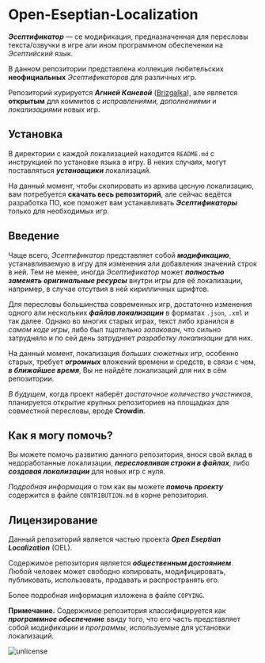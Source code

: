 # Open-Eseptian-Localization

***Эсептификатор*** — се модификация, предназначенная для пересловы текста/озвучки в игре али ином программном обеспечении на *Эсептийский* язык.

В данном репозитории представлена коллекция любительских **неофициальных** *Эсептификаторов* для различных игр. 

Репозиторий курируется ***Агнией Каневой*** ([Brizgalka](https://github.com/brizgalka)), але является **открытым** для коммитов с *исправлениями, дополнениями* и *локализациями* новых игр.

## Установка
В директории с каждой локализацией находится `README.md` с инструкцией по установке языка в игру. В неких случаях, могут поставляться ***установщики*** локализаций.

На данный момент, чтобы скопировать из архива цесную локализацию, вам потребуется **скачать весь репозиторий**, але сейчас ведётся разработка ПО, кое поможет вам устанавливать ***Эсептификаторы*** только для необходимых игр.

## Введение
Чаще всего, *Эсептификатор* представляет собой ***модификацию***, устанавливаемую в игру для изменения али добавления значений строк в ней. Тем не менее, иногда *Эсептификатор* может ***полностью заменять оригинальные ресурсы*** внутри игры для её локализации, например, в случае отсутвия в ней кирилличных шрифтов.

Для пересловы большинства современных игр, достаточно изменения одного али нескольких ***файлов локализации*** в форматах `.json`, `.xml` и так далее. Однако во многих старых играх, текст либо хранился *в самом коде игры*, либо был *тщательно запакован*, что сильно затрудняло и по сей день затрудняет *разработку локализации* для них.

На данный момент, локализация *больших сюжетных игр*, особенно старых, требует ***огромных*** вложений времени и средств, в связи с чем, ***в ближайшее время***, Вы не найдёте локализаций для них в сём репозитории.

*В будущем*, когда проект наберёт *достаточное количество участников*, планируется открытие крупных репозиториев на площадках для совместной пересловы, вроде **Crowdin**. 

## Как я могу помочь?
Вы можете помочь развитию данного репозитория, внося свой вклад в недоработанные локализации, ***пересловливая строки в файлах***, либо ***создавая локализации*** для новых игр с нуля. 

*Подробная информация* о том как вы можете ***помочь проекту*** содержится в файле `CONTRIBUTION.md` в корне репозитория.

## Лицензирование
Данный репозиторий является частью проекта  ***Open Eseptian Localization*** (OEL).

Содержимое репозитория является ***общественным достоянием***. Любой человек может свободно копировать, модифицировать, публиковать, использовать, продавать и распространять его.

Более подробная информация изложена в файле `COPYING`.

**Примечание.** Содержимое репозитория классифицируется как ***программное обеспечение*** ввиду того, что его часть представляет собой *модификации* и *программы*, используемые для установки локализаций.

![unlicense](https://licensebuttons.net/p/mark/1.0/88x31.png)
